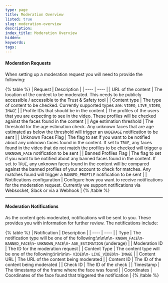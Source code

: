 ```yaml
---
type: page
title: Moderation Overview
listed: true
slug: moderation-overview
description: 
index_title: Moderation Overview
hidden: 
keywords: 
tags: 
---
```


#### Moderation Requests

When setting up a moderation request you will need to provide the following:

{% table %}
| Request | Description | 
| ---- | ---- | 
| URL of the content | The location of the content to be moderated. This needs to be publicly accessible / accessible to the Trust & Safety tool | 
| Content type | The type of content to be checked. Currently supported types are: `VIDEO`, `LIVE_VIDEO`, `IMAGE` | 
| Profile IDs that should be in the content | The profiles of the users that you are expecting to see in the video.  These profiles will be checked against the faces found in the content | 
| Age estimation threshold | The threshold for the age estimation check. Any unknown faces that are age estimated as below the threshold will trigger an `UNDERAGE` notification to be sent | 
| Unknown Faces Flag | The flag to set if you want to be notified about any unknown faces found in the content. If set to `TRUE`, any faces found in the video that do not match the profiles to be checked will trigger a `UNKNOWN_FACE` notification to be sent | 
| Banned Profiles Flag | The flag to set if you want to be notified about any banned faces found in the content. If set to `TRUE`, any unknown faces found in the content will be compared against the banned profiles of your account to check for matches. Any matches found will trigger a `BANNED_PROFILE` notification to be sent | 
| Notifications configuration | Configure how you want to receive notifications for the moderation request. Currently we support notifications via Websocket, Slack or via a Webhook | 
{% /table %}

---

#### Moderation Notifications

As the content gets moderated, notifications will be sent to you. These provides you with information for further review. The notifications include:

{% table %}
| Notification | Description | 
| ---- | ---- | 
| Type | The notification type will be one of the following:\n\n\n\n- `KNOWN_FACE`\n- `BANNED_FACE`\n- `UNKNOWN_FACE`\n- `AGE_ESTIMATION` (underage) | 
| Moderation ID | The ID for the moderation request | 
| Content Type | The content type will be one of the following:\n\n\n\n- `VIDEO`\n- `LIVE_VIDEO`\n- `IMAGE` | 
| Content URL | The URL of the content being moderated | 
| Content ID | The ID of the content being moderated | 
| Check ID | The ID of the check | 
| Timestamp | The timestamp of the frame where the face was found | 
| Coordinates | Coordinates of the face found that triggered the notification | 
{% /table %}